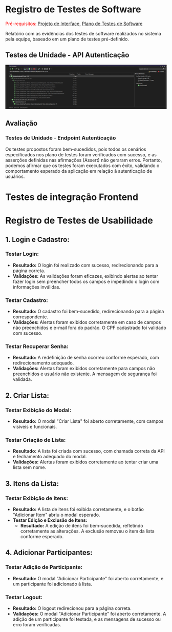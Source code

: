 # Registro de Testes de Software

<span style="color:red">Pré-requisitos: <a href="3-Projeto de Interface.md"> Projeto de Interface</a></span>, <a href="8-Plano de Testes de Software.md"> Plano de Testes de Software</a>

Relatório com as evidências dos testes de software realizados no sistema pela equipe, baseado em um plano de testes pré-definido.

## Testes de Unidade - API Autenticação

![Evidências dos Testes de Unidade da API de Autenticação](img/evidencias-testes-unidade-api-autenticacao.png)

## Avaliação

### Testes de Unidade - Endpoint Autenticação

Os testes propostos foram bem-sucedidos, pois todos os cenários especificados nos plano de testes foram verificados com sucesso, e as asserções definidas nas afirmações (Assert) não geraram erros. Portanto, podemos afirmar que os testes foram executados com êxito, validando o comportamento esperado da aplicação em relação à autenticação de usuários.

# Testes de integração Frontend

# Registro de Testes de Usabilidade

## 1. Login e Cadastro:

### Testar Login:
- **Resultado:** O login foi realizado com sucesso, redirecionando para a página correta.
- **Validações:** As validações foram eficazes, exibindo alertas ao tentar fazer login sem preencher todos os campos e impedindo o login com informações inválidas.

### Testar Cadastro:
- **Resultado:** O cadastro foi bem-sucedido, redirecionando para a página correspondente.
- **Validações:** Alertas foram exibidos corretamente em caso de campos não preenchidos e e-mail fora do padrão. O CPF cadastrado foi validado com sucesso.

### Testar Recuperar Senha:
- **Resultado:** A redefinição de senha ocorreu conforme esperado, com redirecionamento adequado.
- **Validações:** Alertas foram exibidos corretamente para campos não preenchidos e usuário não existente. A mensagem de segurança foi validada.

## 2. Criar Lista:

### Testar Exibição do Modal:
- **Resultado:** O modal "Criar Lista" foi aberto corretamente, com campos visíveis e funcionais.
  
### Testar Criação de Lista:
- **Resultado:** A lista foi criada com sucesso, com chamada correta da API e fechamento adequado do modal.
- **Validações:** Alertas foram exibidos corretamente ao tentar criar uma lista sem nome.

## 3. Itens da Lista:

### Testar Exibição de Itens:
- **Resultado:** A lista de itens foi exibida corretamente, e o botão "Adicionar Item" abriu o modal esperado.
- **Testar Edição e Exclusão de Itens:**
  - **Resultado:** A edição de itens foi bem-sucedida, refletindo corretamente as alterações. A exclusão removeu o item da lista conforme esperado.

## 4. Adicionar Participantes:

### Testar Adição de Participante:
- **Resultado:** O modal "Adicionar Participante" foi aberto corretamente, e um participante foi adicionado à lista.

### Testar Logout:
- **Resultado:** O logout redirecionou para a página correta.
- **Validações:** O modal "Adicionar Participante" foi aberto corretamente. A adição de um participante foi testada, e as mensagens de sucesso ou erro foram verificadas.
